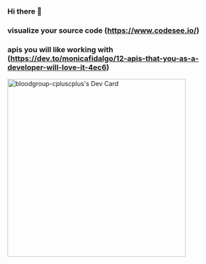 ### Hi there 👋

### visualize your source code (https://www.codesee.io/)
### apis you will like working with (https://dev.to/monicafidalgo/12-apis-that-you-as-a-developer-will-love-it-4ec6)

<a href="https://app.daily.dev/bloodgroup-cplusplus"><img src="https://api.daily.dev/devcards/32186d6e05074119b502534ab765e070.png?r=93x" width="400" alt="bloodgroup-cpluscplus's Dev Card"/></a>

<!--
**bloodgroup-cplusplus/bloodgroup-cplusplus** is a ✨ _special_ ✨ repository because its `README.md` (this file) appears on your GitHub profile.

Here are some ideas to get you started:

- 🔭 I’m currently working on ...
- 🌱 I’m currently learning ...
- 👯 I’m looking to collaborate on ...
- 🤔 I’m looking for help with ...
- 💬 Ask me about ...
- 📫 How to reach me: ...
- 😄 Pronouns: ...
- ⚡ Fun fact: ...
-->
